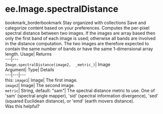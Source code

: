  
#  ee.Image.spectralDistance
bookmark_borderbookmark Stay organized with collections  Save and categorize content based on your preferences.
Computes the per-pixel spectral distance between two images. If the images are array based then only the first band of each image is used; otherwise all bands are involved in the distance computation. The two images are therefore expected to contain the same number of bands or have the same 1-dimensional array length. 
Usage| Returns  
---|---  
`Image.spectralDistance(image2,  _metric_)`| Image  
Argument| Type| Details  
---|---|---  
this: `image1`| Image| The first image.  
`image2`| Image| The second image.  
`metric`| String, default: "sam"| The spectral distance metric to use. One of 'sam' (spectral angle mapper), 'sid' (spectral information divergence), 'sed' (squared Euclidean distance), or 'emd' (earth movers distance).  
Was this helpful?
